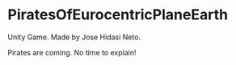# PiratesOfEurocentricPlaneEarth
Unity Game.
Made by Jose Hidasi Neto.

Pirates are coming. No time to explain!
